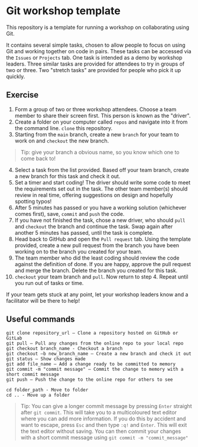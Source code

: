 # Git workshop template
This repository is a template for running a workshop on collaborating using Git.

It contains several simple tasks, chosen to allow people to focus on using Git and working together on code in pairs.
These tasks can be accessed via the `Issues` or `Projects` tab.
One task is intended as a demo by workshop leaders. Three similar tasks are provided for attendees to try in groups of two or three. Two "stretch tasks" are provided for people who pick it up quickly.

## Exercise
1. Form a group of two or three workshop attendees. Choose a team member to share their screen first. This person is known as the "driver".
2. Create a folder on your computer called `repos` and navigate into it from the command line. `clone` this repository.
3. Starting from the `main` branch, create a new `branch` for your team to work on and `checkout` the new branch.
> Tip: give your branch a obvious name, so you know which one to come back to!
4. Select a task from the list provided. Based off your team branch, create a new branch for this task and check it out.
5. Set a timer and start coding! The driver should write some code to meet the requirements set out in the task. The other team member(s) should review in real time, offering suggestions on design and hopefully spotting typos!
6. After 5 minutes has passed or you have a working solution (whichever comes first), save, `commit` and `push` the code.
7. If you have not finished the task, chose a new driver, who should `pull` and `checkout` the branch and continue the task. Swap again after another 5 minutes has passed, until the task is complete.
8. Head back to GitHub and open the `Pull request` tab. Using the template provided, create a new pull request from the branch you have been working on to the branch you created for your team.
9. The team member who did the least coding should review the code against the definition of done. If you are happy, approve the pull request and merge the branch. Delete the branch you created for this task.
10. `checkout` your team branch and `pull`. Now return to step 4. Repeat until you run out of tasks or time.

If your team gets stuck at any point, let your workshop leaders know and a facilitator will be there to help!

## Useful commands 
```
git clone repository_url – Clone a repository hosted on GitHub or GitLab
git pull – Pull any changes from the online repo to your local repo
git checkout branch_name - Checkout a branch
git checkout –b new_branch_name – Create a new branch and check it out
git status – Show changes made
git add file_name – Add a change ready to be committed to memory
git commit -m "commit message" – Commit the change to memory with a short commit message
git push – Push the change to the online repo for others to see
```
```
cd folder_path - Move to folder
cd .. - Move up a folder
```
> Tip: You can give a longer commit message by pressing `Enter` straight after `git commit`. This will take you to a multicoloured text editor where you can add more information. If you do this by accident and want to escape, press `Esc` and then type `:q!` and `Enter`. This will exit the text editor without saving. You can then commit your changes with a short commit message using `git commit -m "commit_message"`
